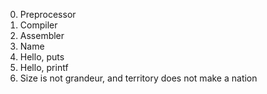 0. Preprocessor 
1. Compiler 
2. Assembler 
3. Name 
 4. Hello, puts 
5. Hello, printf 
6. Size is not grandeur, and territory does not make a nation 

